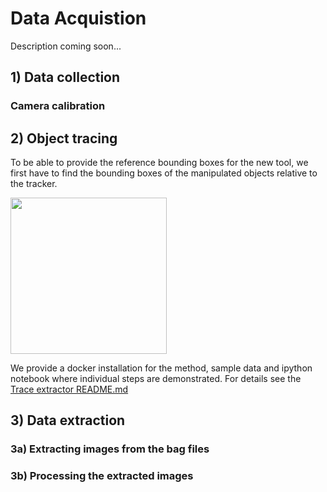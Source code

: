 # Data Acquistion

Description coming soon...

## 1) Data collection

### Camera calibration


## 2) Object tracing

To be able to provide the reference bounding boxes for the new tool, we first have to find the bounding boxes of the manipulated objects relative to the tracker. 

<img src="./trace-extractor/images/tracing_workflow.png" width="250"/>

We provide a docker installation for the method, sample data and ipython notebook where individual steps are demonstrated. For details see the [Trace extractor README.md](./trace-extractor/README.md)


## 3) Data extraction


### 3a) Extracting images from the bag files


### 3b) Processing the extracted images
